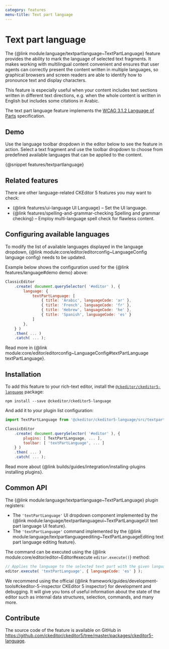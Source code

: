 ```yaml
---
category: features
menu-title: Text part language
---
```


# Text part language

The {@link module:language/textpartlanguage~TextPartLanguage} feature provides the ability to mark the language of selected text fragments. It makes working with multilingual content convenient and ensures that user agents can correctly present the content written in multiple languages, so graphical browsers and screen readers are able to identify how to pronounce text and display characters.

This feature is especially useful when your content includes text sections written in different text directions, e.g. when the whole content is written in English but includes some citations in Arabic.

The text part language feature implements the [WCAG 3.1.2 Language of Parts](https://www.w3.org/TR/UNDERSTANDING-WCAG20/meaning-other-lang-id.html) specification.

## Demo

Use the language toolbar dropdown in the editor below to see the feature in action. Select a text fragment and use the toolbar dropdown to choose from predefined available languages that can be applied to the content.

{@snippet features/textpartlanguage}

## Related features

There are other language-related CKEditor 5 features you may want to check:

* {@link features/ui-language UI Language}  &ndash; Set the UI language.
* {@link features/spelling-and-grammar-checking Spelling and grammar checking} &ndash; Employ multi-language spell check for flawless content.

## Configuring available languages

To modify the list of available languages displayed in the language dropdown, {@link module:core/editor/editorconfig~LanguageConfig language config} needs to be updated.

Example below shows the configuration used for the {@link features/language#demo demo} above:

```js
ClassicEditor
    .create( document.querySelector( '#editor' ), {
		language: {
			textPartLanguage: [
				{ title: 'Arabic', languageCode: 'ar' },
				{ title: 'French', languageCode: 'fr' },
				{ title: 'Hebrew', languageCode: 'he' },
				{ title: 'Spanish', languageCode: 'es' }
			]
		},
    } )
    .then( ... )
    .catch( ... );
```

Read more in {@link module:core/editor/editorconfig~LanguageConfig#textPartLanguage textPartLanguage}.

## Installation

To add this feature to your rich-text editor, install the [`@ckeditor/ckeditor5-language`](https://www.npmjs.com/package/@ckeditor/ckeditor5-language) package:

```plaintext
npm install --save @ckeditor/ckeditor5-language
```

And add it to your plugin list configuration:

```js
import TextPartLanguage from '@ckeditor/ckeditor5-language/src/textpartlanguage';

ClassicEditor
	.create( document.querySelector( '#editor' ), {
		plugins: [ TextPartLanguage, ... ],
		toolbar: [ 'textPartLanguage', ... ]
	} )
	.then( ... )
	.catch( ... );
```

<info-box info>
	Read more about {@link builds/guides/integration/installing-plugins installing plugins}.
</info-box>

## Common API

The {@link module:language/textpartlanguage~TextPartLanguage} plugin registers:

* The `'textPartLanguage'` UI dropdown component implemented by the {@link module:language/textpartlanguageui~TextPartLanguageUI text part language UI feature}.
* The `'textPartLanguage'` command implemented by the {@link module:language/textpartlanguageediting~TextPartLanguageEditing text part language editing feature}.

The command can be executed using the {@link module:core/editor/editor~Editor#execute `editor.execute()`} method:

```js
// Applies the language to the selected text part with the given language code.
editor.execute( 'textPartLanguage', { languageCode: 'es' } );
```

<info-box>
	We recommend using the official {@link framework/guides/development-tools#ckeditor-5-inspector CKEditor 5 inspector} for development and debugging. It will give you tons of useful information about the state of the editor such as internal data structures, selection, commands, and many more.
</info-box>

## Contribute

The source code of the feature is available on GitHub in https://github.com/ckeditor/ckeditor5/tree/master/packages/ckeditor5-language.
